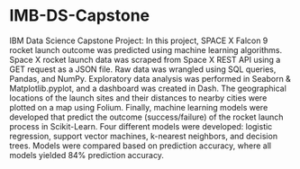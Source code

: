 # IMB-DS-Capstone
IBM Data Science Capstone Project: In this project, SPACE X Falcon 9 rocket launch outcome was predicted using machine learning algorithms. 
Space X rocket launch data was scraped from Space X REST API using a GET request as a JSON file. Raw data was wrangled using SQL queries, Pandas, and NumPy. Exploratory data analysis was performed in Seaborn & Matplotlib.pyplot, and a dashboard was created in Dash. The geographical locations of the launch sites and their distances to nearby cities were plotted on a map using Folium. Finally, machine learning models were developed that predict the outcome (success/failure) of the rocket launch process in Scikit-Learn. Four different models were developed: logistic regression, support vector machines, k-nearest neighbors, and decision trees. Models were compared based on prediction accuracy, where all models yielded 84% prediction accuracy.
